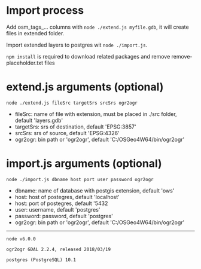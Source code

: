 
# Import process

Add osm_tags_... columns with `node ./extend.js myfile.gdb`, it will create files in extended folder.

Import extended layers to postgres wit `node ./import.js`.

`npm install` is required to download related packages and remove remove-placeholder.txt files

# extend.js arguments (optional)

```
node ./extend.js fileSrc targetSrs srcSrs ogr2ogr
```
- fileSrc: name of file with extension, must be placed in ./src folder, default 'layers.gdb'
- targetSrs: srs of destination, default 'EPSG:3857'
- srcSrs: srs of source, default 'EPSG:4326'
- ogr2ogr: bin path or 'ogr2ogr', default 'C:/OSGeo4W64/bin/ogr2ogr'

# import.js arguments (optional)

```
node ./import.js dbname host port user password ogr2ogr
```
- dbname: name of database with postgis extension, default 'ows'
- host: host of postegres, default 'localhost'
- host: port of postegres, default '5432
- user: username, default 'postgres'
- password: password, default 'postgres'
- ogr2ogr: bin path or 'ogr2ogr', default 'C:/OSGeo4W64/bin/ogr2ogr'
---
`node v6.0.0`

`ogr2ogr GDAL 2.2.4, released 2018/03/19`

`postgres (PostgreSQL) 10.1`
